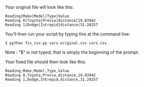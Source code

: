 Your original file will look like this:

```
Reading|Make|Model|Type|Value
Reading 0|Toyota|Previa|distance|19.83942
Reading 1|Dodge|Intrepid|distance|31.28257
```

You'll then run your script by typing this at the command line:

```
$ python fix_csv.py cars-original.csv cars.csv
```

Note : "$" is not typed; that is simply the beginning of the prompt.

Your fixed file should then look like this:

```
Reading,Make,Model,Type,Value
Reading 0,Toyota,Previa,distance,19.83942
Reading 1,Dodge,Intrepid,distance,31.28257
```
